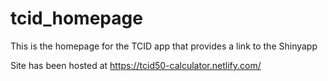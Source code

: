 # tcid_homepage
This is the homepage for the TCID app that provides a link to the Shinyapp


Site has been hosted at https://tcid50-calculator.netlify.com/
